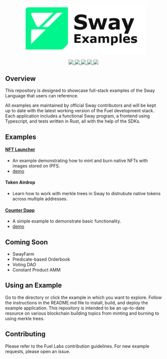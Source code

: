 <p align="center">
    <picture>
        <source media="(prefers-color-scheme: dark)" srcset="public/sway-examples-logo-dark-theme.png">
        <img alt="SwayLibs logo" width="400px" src="public/sway-examples-logo-light-theme.png">
    </picture>
</p>

<p align="center">
    <a href="https://github.com/FuelLabs/sway-examples/actions/workflows/ci.yml" alt="CI">
        <img src="https://github.com/FuelLabs/sway-examples/actions/workflows/ci.yml/badge.svg" />
    </a>
    <a href="https://crates.io/crates/forc/0.63.3" alt="forc">
        <img src="https://img.shields.io/badge/forc-v0.63.3-orange" />
    </a>
    <a href="https://img.shields.io/npm/v/fuels" alt="ts-sdk">
        <img src="https://img.shields.io/npm/v/fuels" />
    </a>
    <a href="./LICENSE" alt="forc">
        <img src="https://img.shields.io/github/license/FuelLabs/sway-examples" />
    </a>
    <a href="https://discord.gg/xfpK4Pe">
        <img src="https://img.shields.io/discord/732892373507375164?color=6A7EC2&logo=discord&logoColor=ffffff&labelColor=6A7EC2&label=Discord" />
    </a>
</p>

## Overview

This repository is designed to showcase full-stack examples of the Sway Language that users can reference. 

All examples are maintained by official Sway contributors and will be kept up to date with the latest working version of the Fuel development stack. Each application includes a functional Sway program, a frontend using Typescript, and tests written in Rust, all with the help of the SDKs.

## Examples

#### [NFT Launcher](./nft/README.md)

- An example demonstrating how to mint and burn native NFTs with images stored on IPFS.
- [demo](https://fuellabs.github.io/sway-examples/nft/)

#### Token Airdrop

- Learn how to work with merkle trees in Sway to distrubute native tokens across multiple addresses.

#### [Counter Dapp](./counter/README.md)

- A simple example to demonstrate basic functionality.
- [demo](https://fuellabs.github.io/sway-examples/counter/)

## Coming Soon

- SwayFarm
- Predicate-based Orderbook
- Voting DAO
- Constant Product AMM

## Using an Example

Go to the directory or click the example in which you want to explore. Follow the instructions in the README.md file to install, build, and deploy the example application. This repository is intended to be an up-to-date resource on various blockchain building topics from minting and burning to using merkle trees.

## Contributing

Please refer to the Fuel Labs contribution guidelines. For new example requests, please open an issue.
